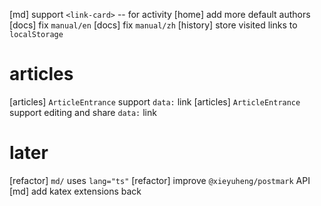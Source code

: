 [md] support `<link-card>` -- for activity
[home] add more default authors
[docs] fix `manual/en`
[docs] fix `manual/zh`
[history] store visited links to `localStorage`

# articles

[articles] `ArticleEntrance` support `data:` link
[articles] `ArticleEntrance` support editing and share `data:` link

# later

[refactor] `md/` uses `lang="ts"`
[refactor] improve `@xieyuheng/postmark` API
[md] add katex extensions back
